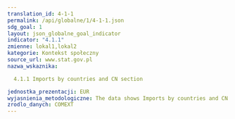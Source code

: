 ```yaml
---
translation_id: 4-1-1
permalink: /api/globalne/1/4-1-1.json
sdg_goal: 1
layout: json_globalne_goal_indicator
indicator: "4.1.1"
zmienne: lokal1,lokal2
kategorie: Kontekst społeczny
source_url: www.stat.gov.pl
nazwa_wskaznika:  
  4.1.1 Imports by countries and CN section
jednostka_prezentacji: EUR
wyjasnienia_metodologiczne: The data shows Imports by countries and CN section
zrodlo_danych: COMEXT
---
```

